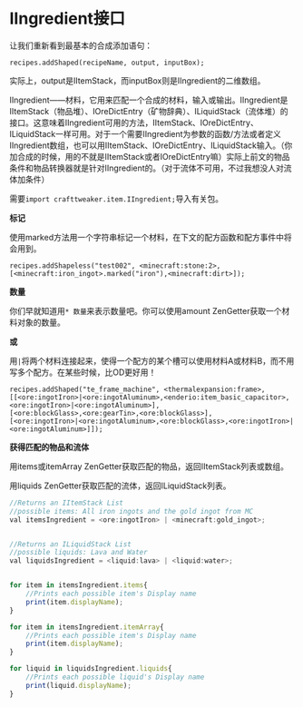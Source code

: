 # IIngredient接口



让我们重新看到最基本的合成添加语句：

`recipes.addShaped(recipeName, output, inputBox);`

实际上，output是IItemStack，而inputBox则是IIngredient的二维数组。

IIngredient——材料，它用来匹配一个合成的材料，输入或输出。IIngredient是IItemStack（物品堆）、IOreDictEntry（矿物辞典）、ILiquidStack（流体堆）的接口。这意味着IIngredient可用的方法，IItemStack、IOreDictEntry、ILiquidStack一样可用。对于一个需要IIngredient为参数的函数/方法或者定义IIngredient数组，也可以用IItemStack、IOreDictEntry、ILiquidStack输入。（你加合成的时候，用的不就是IItemStack或者IOreDictEntry嘛）实际上前文的物品条件和物品转换器就是针对IIngredient的。（对于流体不可用，不过我想没人对流体加条件）

需要`import crafttweaker.item.IIngredient;`导入有关包。

**标记**

使用marked方法用一个字符串标记一个材料，在下文的配方函数和配方事件中将会用到。

```text
recipes.addShapeless("test002", <minecraft:stone:2>, 
[<minecraft:iron_ingot>.marked("iron"),<minecraft:dirt>]);
```

**数量**

你们早就知道用`* 数量`来表示数量吧。你可以使用amount ZenGetter获取一个材料对象的数量。

**或**

用`|`将两个材料连接起来，使得一个配方的某个槽可以使用材料A或材料B，而不用写多个配方。在某些时候，比OD更好用！

```text
recipes.addShaped("te_frame_machine", <thermalexpansion:frame>,
[[<ore:ingotIron>|<ore:ingotAluminum>,<enderio:item_basic_capacitor>,<ore:ingotIron>|<ore:ingotAluminum>],
[<ore:blockGlass>,<ore:gearTin>,<ore:blockGlass>],
[<ore:ingotIron>|<ore:ingotAluminum>,<ore:blockGlass>,<ore:ingotIron>|<ore:ingotAluminum>]]);
```

**获得匹配的物品和流体**

用items或itemArray ZenGetter获取匹配的物品，返回IItemStack列表或数组。

用liquids ZenGetter获取匹配的流体，返回ILiquidStack列表。

```javascript
//Returns an IItemStack List
//possible items: All iron ingots and the gold ingot from MC
val itemsIngredient = <ore:ingotIron> | <minecraft:gold_ingot>;


//Returns an ILiquidStack List
//possible liquids: Lava and Water
val liquidsIngredient = <liquid:lava> | <liquid:water>;


for item in itemsIngredient.items{
    //Prints each possible item's Display name
    print(item.displayName);
}

for item in itemsIngredient.itemArray{
    //Prints each possible item's Display name
    print(item.displayName);
}

for liquid in liquidsIngredient.liquids{
    //Prints each possible liquid's Display name
    print(liquid.displayName);
}
```

